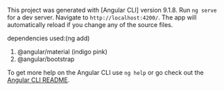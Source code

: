 This project was generated with [Angular CLI] version 9.1.8.
Run `ng serve` for a dev server. Navigate to `http://localhost:4200/`. The app will automatically reload if you change any of the source files.

dependencies used:(ng add)
1. @angular/material (indigo pink)
2. @angular/bootstrap

To get more help on the Angular CLI use `ng help` or go check out the [Angular CLI README](https://github.com/angular/angular-cli/blob/master/README.md).
